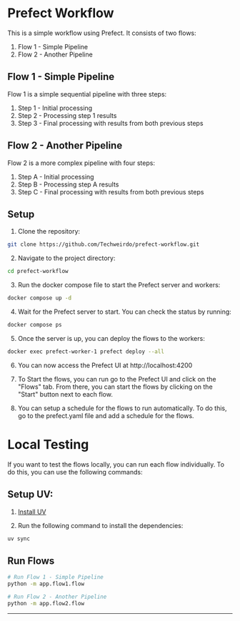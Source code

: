 # Prefect Workflow

This is a simple workflow using Prefect. It consists of two flows:

1. Flow 1 - Simple Pipeline
2. Flow 2 - Another Pipeline

## Flow 1 - Simple Pipeline

Flow 1 is a simple sequential pipeline with three steps:

1. Step 1 - Initial processing
2. Step 2 - Processing step 1 results
3. Step 3 - Final processing with results from both previous steps

## Flow 2 - Another Pipeline

Flow 2 is a more complex pipeline with four steps:

1. Step A - Initial processing
2. Step B - Processing step A results
3. Step C - Final processing with results from both previous steps

## Setup

1. Clone the repository:

```bash
git clone https://github.com/Techweirdo/prefect-workflow.git
```

2. Navigate to the project directory:

```bash
cd prefect-workflow
```

3. Run the docker compose file to start the Prefect server and workers:

```bash
docker compose up -d
```

4. Wait for the Prefect server to start. You can check the status by running:

```bash
docker compose ps
```

5. Once the server is up, you can deploy the flows to the workers:

```bash
docker exec prefect-worker-1 prefect deploy --all
```

6. You can now access the Prefect UI at http://localhost:4200

7. To Start the flows, you can run go to the Prefect UI and click on the "Flows" tab. From there, you can start the flows by clicking on the "Start" button next to each flow.

8. You can setup a schedule for the flows to run automatically. To do this, go to the prefect.yaml file and add a schedule for the flows.

# Local Testing

If you want to test the flows locally, you can run each flow individually. To do this, you can use the following commands:

## Setup UV:

1. [Install UV](https://docs.astral.sh/uv/getting-started/installation/)

2. Run the following command to install the dependencies:

```bash
uv sync
```

## Run Flows

```bash
# Run Flow 1 - Simple Pipeline
python -m app.flow1.flow

# Run Flow 2 - Another Pipeline
python -m app.flow2.flow
```

---
